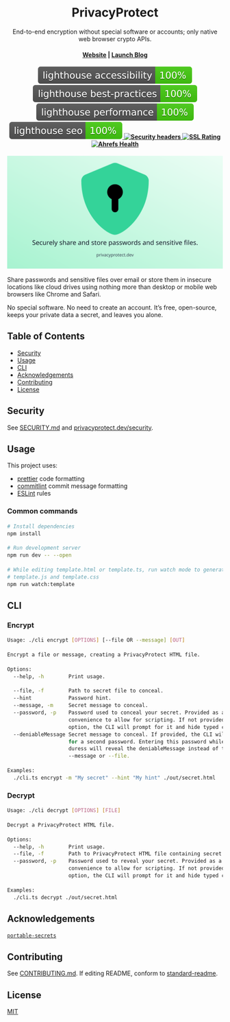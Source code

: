 <h1 align="center">PrivacyProtect</h1>
<p align="center">
  End-to-end encryption without special software or accounts; only native web browser crypto APIs.
</p>
<h4 align="center">
  <a href="https://www.privacyprotect.dev/">Website</a> | <a href="https://www.privacyprotect.dev/blog/introducing-privacyprotect?utm_source=github&utm_medium=social&utm_campaign=blog&utm_content=readme">Launch Blog</a>
</h4>

<h4 align="center">
   <a href="https://github.com/emazzotta/lighthouse-badges">
    <img src="./results/lighthouse_accessibility.svg" alt="Lighthouse Accessibility Badge">
  </a>
   <a href="https://github.com/emazzotta/lighthouse-badges">
    <img src="./results/lighthouse_best-practices.svg" alt="Lighthouse Best Practices Badge">
  </a>
   <a href="https://github.com/emazzotta/lighthouse-badges">
    <img src="./results/lighthouse_performance.svg" alt="Lighthouse Performance Badge">
  </a>
   <a href="https://github.com/emazzotta/lighthouse-badges">
    <img src="./results/lighthouse_seo.svg" alt="Lighthouse SEO Badge">
  </a>
   <a href="https://securityheaders.com/?q=https%3A%2F%2Fwww.privacyprotect.dev%2F&hide=on&followRedirects=on">
    <img src="https://img.shields.io/security-headers?url=https%3A%2F%2Fwww.privacyprotect.dev%2F" alt="Security headers">
  </a>
   <a href="https://www.ssllabs.com/ssltest/analyze.html?d=privacyprotect.dev">
    <img src="https://img.shields.io/badge/qualys%20ssl-A%2B-brightgreen" alt="SSL Rating">
  </a>
   <a href="https://ahrefs.com/site-audit">
    <img src="https://img.shields.io/badge/ahrefs%20health-100-brightgreen" alt="Ahrefs Health">
  </a>
</h4>

[![PrivacyProtect](./static/og.png)](https://www.privacyprotect.dev/)

Share passwords and sensitive files over email or store them in insecure locations like cloud drives using nothing more than desktop or mobile web browsers like Chrome and Safari.

No special software. No need to create an account. It’s free, open-source, keeps your private data a secret, and leaves you alone.

## Table of Contents

- [Security](#security)
- [Usage](#usage)
- [CLI](#cli)
- [Acknowledgements](#acknowledgements)
- [Contributing](#contributing)
- [License](#lincense)

## Security

See [SECURITY.md](./SECURITY.md) and [privacyprotect.dev/security](https://www.privacyprotect.dev/security).

## Usage

This project uses:

- [prettier](https://prettier.io/) code formatting
- [commitlint](https://github.com/conventional-changelog/commitlint) commit message formatting
- [ESLint](https://eslint.org/) rules

### Common commands

```bash
# Install dependencies
npm install

# Run development server
npm run dev -- --open

# While editing template.html or template.ts, run watch mode to generate
# template.js and template.css
npm run watch:template
```

## CLI

### Encrypt

```bash
Usage: ./cli encrypt [OPTIONS] [--file OR --message] [OUT]

Encrypt a file or message, creating a PrivacyProtect HTML file.

Options:
  --help, -h        Print usage.

  --file, -f        Path to secret file to conceal.
  --hint            Password hint.
  --message, -m     Secret message to conceal.
  --password, -p    Password used to conceal your secret. Provided as a
                    convenience to allow for scripting. If not provided as an
                    option, the CLI will prompt for it and hide typed characters.
  --deniableMessage Secret message to conceal. If provided, the CLI will prompt
                    for a second password. Entering this password while under
                    duress will reveal the deniableMessage instead of the
                    --message or --file.

Examples:
  ./cli.ts encrypt -m "My secret" --hint "My hint" ./out/secret.html
```

### Decrypt

```bash
Usage: ./cli decrypt [OPTIONS] [FILE]

Decrypt a PrivacyProtect HTML file.

Options:
  --help, -h        Print usage.
  --file, -f        Path to PrivacyProtect HTML file containing secret to reveal.
  --password, -p    Password used to reveal your secret. Provided as a
                    convenience to allow for scripting. If not provided as an
                    option, the CLI will prompt for it and hide typed characters.

Examples:
  ./cli.ts decrypt ./out/secret.html
```

## Acknowledgements

[`portable-secrets`](https://mprimi.github.io/portable-secret/)

## Contributing

See [CONTRIBUTING.md](./CONTRIBUTING.md). If editing README, conform to [standard-readme](https://github.com/RichardLitt/standard-readme).

## License

[MIT](./LICENSE)
